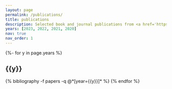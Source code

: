 ```yaml
---
layout: page
permalink: /publications/
title: publications
description: Selected book and journal publications from <a href='https://scholar.google.com/citations?user=x-xBjiwAAAAJ&hl=en&oi=ao'>Google Scholar</a>. 
years: [2023, 2022, 2021, 2020]
nav: true
nav_order: 1
---
```

<!-- _pages/publications.md -->
<div class="publications">

{%- for y in page.years %}
  <h2 class="year">{{y}}</h2>
  {% bibliography -f papers -q @*[year={{y}}]* %}
{% endfor %}

</div>
